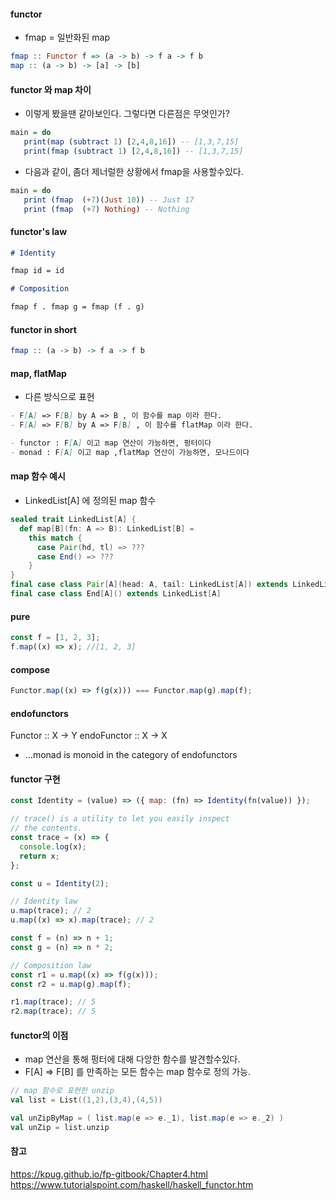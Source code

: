 #### functor

- fmap = 일반화된 map

```haskell
fmap :: Functor f => (a -> b) -> f a -> f b
map :: (a -> b) -> [a] -> [b]
```

#### functor 와 map 차이

- 이렇게 봤을땐 같아보인다. 그렇다면 다른점은 무엇인가?

```haskell
main = do
   print(map (subtract 1) [2,4,8,16]) -- [1,3,7,15]
   print(fmap (subtract 1) [2,4,8,16]) -- [1,3,7,15]

```

- 다음과 같이, 좀더 제너럴한 상황에서 fmap을 사용할수있다.

```haskell
main = do
   print (fmap  (+7)(Just 10)) -- Just 17
   print (fmap  (+7) Nothing) -- Nothing

```

#### functor's law

```md
# Identity

fmap id = id

# Composition

fmap f . fmap g = fmap (f . g)
```

#### functor in short

```haskell
fmap :: (a -> b) -> f a -> f b
```

#### map, flatMap

- 다른 방식으로 표현

```md
- F[A] => F[B] by A => B , 이 함수를 map 이라 한다.
- F[A] => F[B] by A => F[B] , 이 함수를 flatMap 이라 한다.

- functor : F[A] 이고 map 연산이 가능하면, 펑터이다
- monad : F[A] 이고 map ,flatMap 연산이 가능하면, 모나드이다
```

#### map 함수 예시

- LinkedList[A] 에 정의된 map 함수

```scala
sealed trait LinkedList[A] {
  def map[B](fn: A => B): LinkedList[B] =
    this match {
      case Pair(hd, tl) => ???
      case End() => ???
    }
}
final case class Pair[A](head: A, tail: LinkedList[A]) extends LinkedList[A]
final case class End[A]() extends LinkedList[A]
```

#### pure

```js
const f = [1, 2, 3];
f.map((x) => x); //[1, 2, 3]
```

#### compose

```js
Functor.map((x) => f(g(x))) === Functor.map(g).map(f);
```

#### endofunctors

Functor :: X -> Y
endoFunctor :: X -> X

- ...monad is monoid in the category of endofunctors

#### functor 구현

```js
const Identity = (value) => ({ map: (fn) => Identity(fn(value)) });

// trace() is a utility to let you easily inspect
// the contents.
const trace = (x) => {
  console.log(x);
  return x;
};

const u = Identity(2);

// Identity law
u.map(trace); // 2
u.map((x) => x).map(trace); // 2

const f = (n) => n + 1;
const g = (n) => n * 2;

// Composition law
const r1 = u.map((x) => f(g(x)));
const r2 = u.map(g).map(f);

r1.map(trace); // 5
r2.map(trace); // 5
```

#### functor의 이점

- map 연산을 통해 펑터에 대해 다앙한 함수를 발견할수있다.
- F[A] => F[B] 를 만족하는 모든 함수는 map 함수로 정의 가능.

```scala
// map 함수로 표현한 unzip
val list = List((1,2),(3,4),(4,5))

val unZipByMap = ( list.map(e => e._1), list.map(e => e._2) )
val unZip = list.unzip
```

#### 참고

https://kpug.github.io/fp-gitbook/Chapter4.html
https://www.tutorialspoint.com/haskell/haskell_functor.htm
